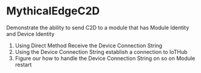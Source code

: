# MythicalEdgeC2D
Demonstrate the ability to send C2D to a module that has Module Identity and Device Identity 

1. Using Direct Method Receive the Device Connection String
2. Using the Device Connection String establish a connection to IoTHub
3. Figure our how to handle the Device Connection String on so on Module restart


